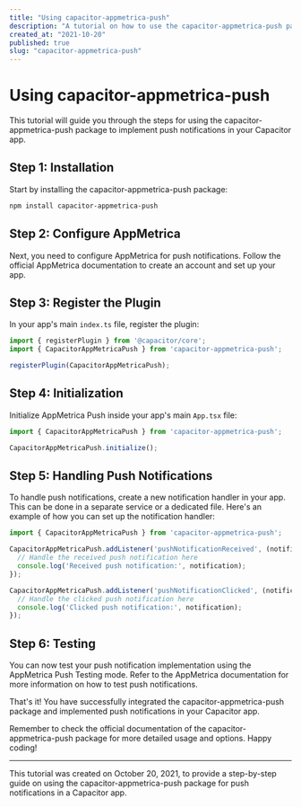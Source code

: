 ```yaml
---
title: "Using capacitor-appmetrica-push"
description: "A tutorial on how to use the capacitor-appmetrica-push package for push notifications"
created_at: "2021-10-20"
published: true
slug: "capacitor-appmetrica-push"
---
```


# Using capacitor-appmetrica-push

This tutorial will guide you through the steps for using the capacitor-appmetrica-push package to implement push notifications in your Capacitor app.

## Step 1: Installation

Start by installing the capacitor-appmetrica-push package:

```bash
npm install capacitor-appmetrica-push
```

## Step 2: Configure AppMetrica

Next, you need to configure AppMetrica for push notifications. Follow the official AppMetrica documentation to create an account and set up your app.

## Step 3: Register the Plugin

In your app's main `index.ts` file, register the plugin:

```typescript
import { registerPlugin } from '@capacitor/core';
import { CapacitorAppMetricaPush } from 'capacitor-appmetrica-push';

registerPlugin(CapacitorAppMetricaPush);
```

## Step 4: Initialization

Initialize AppMetrica Push inside your app's main `App.tsx` file:

```typescript
import { CapacitorAppMetricaPush } from 'capacitor-appmetrica-push';

CapacitorAppMetricaPush.initialize();
```

## Step 5: Handling Push Notifications

To handle push notifications, create a new notification handler in your app. This can be done in a separate service or a dedicated file. Here's an example of how you can set up the notification handler:

```typescript
import { CapacitorAppMetricaPush } from 'capacitor-appmetrica-push';

CapacitorAppMetricaPush.addListener('pushNotificationReceived', (notification) => {
  // Handle the received push notification here
  console.log('Received push notification:', notification);
});

CapacitorAppMetricaPush.addListener('pushNotificationClicked', (notification) => {
  // Handle the clicked push notification here
  console.log('Clicked push notification:', notification);
});
```

## Step 6: Testing

You can now test your push notification implementation using the AppMetrica Push Testing mode. Refer to the AppMetrica documentation for more information on how to test push notifications.

That's it! You have successfully integrated the capacitor-appmetrica-push package and implemented push notifications in your Capacitor app.

Remember to check the official documentation of the capacitor-appmetrica-push package for more detailed usage and options. Happy coding!

---
This tutorial was created on October 20, 2021, to provide a step-by-step guide on using the capacitor-appmetrica-push package for push notifications in a Capacitor app.